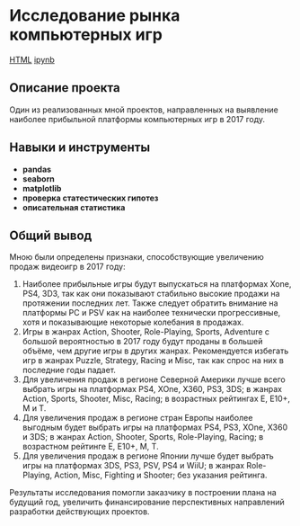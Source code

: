 # Исследование рынка компьютерных игр

[HTML](https://github.com/artydyom/Partfolio/blob/main/3.%20Исследование%20рынка%20компьютерных%20игр/Исследование%20рынка%20компьютерных%20игр.html)     [ipynb](https://github.com/artydyom/Partfolio/blob/main/3.%20Исследование%20рынка%20компьютерных%20игр/Исследование%20рынка%20компьютерных%20игр.ipynb)


## Описание проекта

Один из реализованных мной проектов, направленных на выявление наиболее прибыльной платформы компьютерных игр в 2017 году.

## Навыки и инструменты

- **pandas**
- **seaborn**
- **matplotlib**
- **проверка статестических гипотез**
- **описательная статистика**

## 

## Общий вывод

Мною были определены признаки, способствующие увеличению продаж видеоигр в 2017 году:
1)	Наиболее прибыльные игры будут выпускаться на платформах Xone, PS4, 3D3, так как они показывают стабильно высокие продажи на протяжении последних лет. Также следует обратить внимание на платформы PC и PSV как на наиболее технически прогрессивные, хотя и показывающие некоторые колебания в продажах.
2)	Игры в жанрах Action, Shooter, Role-Playing, Sports, Adventure с большой вероятностью в 2017 году будут проданы в большей объёме, чем другие игры в других жанрах. Рекомендуется избегать игр в жанрах Puzzle, Strategy, Racing и Misc, так как спрос на них в последние годы падает.
3)	Для увеличения продаж в регионе Северной Америки лучше всего выбрать игры на платформах PS4, XOne, X360, PS3, 3DS; в жанрах Action, Sports, Shooter, Misc, Racing; в возрастных рейтингах Е, Е10+, М и Т.
4)	Для увеличения продаж в регионе стран Европы наиболее выгодным будет выбрать игры на платформах PS4, PS3, XOne, X360 и 3DS; в жанрах Action, Shooter, Sports, Role-Playing, Racing; в возрастном рейтинге Е, Е10+, М, Т.
5)	Для увеличения продаж в регионе Японии лучше будет выбрать игры на платформах 3DS, PS3, PSV, PS4 и WiiU; в жанрах Role-Playing, Action, Misc, Fighting и Shooter; без указания рейтинга.

Результаты исследования помогли заказчику в построении плана на будущий год, увеличить финансирование перспективных направлений разработки действующих проектов.

